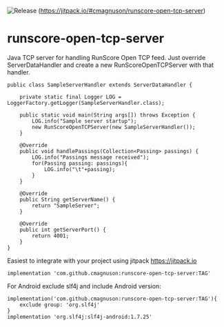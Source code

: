 ![Release](https://jitpack.io/v/cmagnuson/runscore-open-tcp-server.svg)
(https://jitpack.io/#cmagnuson/runscore-open-tcp-server)

# runscore-open-tcp-server

Java TCP server for handling RunScore Open TCP feed.  Just override ServerDataHandler and create a new RunScoreOpenTCPServer with that handler.

```
public class SampleServerHandler extends ServerDataHandler {

    private static final Logger LOG = LoggerFactory.getLogger(SampleServerHandler.class);

    public static void main(String args[]) throws Exception {
        LOG.info("Sample server startup");
        new RunScoreOpenTCPServer(new SampleServerHandler());
    }

    @Override
    public void handlePassings(Collection<Passing> passings) {
        LOG.info("Passings message received");
        for(Passing passing: passings){
            LOG.info("\t"+passing);
        }
    }

    @Override
    public String getServerName() {
        return "SampleServer";
    }

    @Override
    public int getServerPort() {
        return 4001;
    }
}
```

Easiest to integrate with your project using jitpack https://jitpack.io
```    
implementation 'com.github.cmagnuson:runscore-open-tcp-server:TAG' 
```

For Android exclude slf4j and include Android version:   
``` 
implementation('com.github.cmagnuson:runscore-open-tcp-server:TAG'){
    exclude group: 'org.slf4j'
}
implementation 'org.slf4j:slf4j-android:1.7.25'
```
